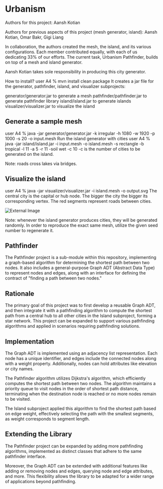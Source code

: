 # Urbanism

Authors for this project: Aansh Kotian

Authors for previous aspects of this project (mesh generator, island): Aansh Kotian, Omar Bakr, Gigi Liang

In collaboration, the authors created the mesh, the island, and its various configurations. Each member contributed equally, with each of us dedicating 33% of our efforts. The current task, Urbanism Pathfinder, builds on top of a mesh and island generator.

Aansh Kotian takes sole responsibility in producing this city generator.

How to install?
user A4 % mvn install clean package
It creates a jar file for the generator, pathfinder, island, and visualizer subprojects:

generator/generator.jar to generate a mesh
pathfinder/pathfinder.jar to generate pathfinder library
island/island.jar to generate islands
visualizer/visualizer.jar to visualize the island

## Generate a sample mesh
user A4 % java -jar generator/generator.jar -k irregular -h 1080 -w 1920 -p 1000 -s 20 -o input.mesh 
Run the island generator with cities
user A4 % java -jar island/island.jar -i input.mesh -o island.mesh -s rectangle -b tropical -l 11 -a 5 -r 11 -soil wet -c 10
-c <arg> is the number of cities to be generated on the island.

Note: roads cross lakes via bridges.

## Visualize the island
user A4 % java -jar visualizer/visualizer.jar -i island.mesh -o output.svg
The central city is the capital or hub node. The bigger the city the bigger its corresponding vertex. The red segments represent roads between cities.

![External Image](https://i.imgur.com/MF34kKr.jpeg)

Note: whenever the island generator produces cities, they will be generated randomly. In order to reproduce the exact same mesh, utilize the given seed number to regenerate it.

## Pathfinder
The Pathfinder project is a sub-module within this repository, implementing a graph-based algorithm for determining the shortest path between two nodes. It also includes a general-purpose Graph ADT (Abstract Data Type) to represent nodes and edges, along with an interface for defining the contract of "finding a path between two nodes."

## Rationale
The primary goal of this project was to first develop a reusable Graph ADT, and then integrate it with a pathfinding algorithm to compute the shortest path from a central hub to all other cities in the Island subproject, forming a star network. This project can be expanded to support various pathfinding algorithms and applied in scenarios requiring pathfinding solutions.

## Implementation
The Graph ADT is implemented using an adjacency list representation. Each node has a unique identifier, and edges include the connected nodes along with a weight property. Additionally, nodes can hold attributes like elevation or city names.

The Pathfinder algorithm utilizes Dijkstra's algorithm, which efficiently computes the shortest path between two nodes. The algorithm maintains a priority queue to visit nodes in the order of shortest path distance, terminating when the destination node is reached or no more nodes remain to be visited.

The Island subproject applied this algorithm to find the shortest path based on edge weight, effectively selecting the path with the smallest segments, as weight corresponds to segment length.

## Extending the Library
The Pathfinder project can be expanded by adding more pathfinding algorithms, implemented as distinct classes that adhere to the same pathfinder interface.

Moreover, the Graph ADT can be extended with additional features like adding or removing nodes and edges, querying node and edge attributes, and more. This flexibility allows the library to be adapted for a wider range of applications beyond pathfinding.
